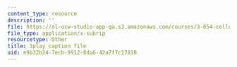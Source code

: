 ```yaml
---
content_type: resource
description: ''
file: https://ol-ocw-studio-app-qa.s3.amazonaws.com/courses/3-054-cellular-solids-structure-properties-and-applications-spring-2015/e9b32b247ecb99128da642a7f7c17818_LzA1OqHY68M.srt
file_type: application/x-subrip
resourcetype: Other
title: 3play caption file
uid: e9b32b24-7ecb-9912-8da6-42a7f7c17818
---
```

